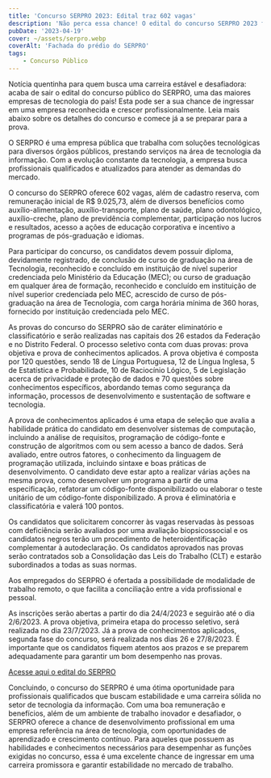 ```yaml
---
title: 'Concurso SERPRO 2023: Edital traz 602 vagas'
description: 'Não perca essa chance! O edital do concurso SERPRO 2023 foi publicado. Confira aqui as informações sobre inscrições e provas.'
pubDate: '2023-04-19'
cover: ~/assets/serpro.webp
coverAlt: 'Fachada do prédio do SERPRO'
tags: 
    - Concurso Público
---
```

Notícia quentinha para quem busca uma carreira estável e desafiadora: acaba de sair o edital do concurso público do SERPRO, uma das maiores empresas de tecnologia do país! Esta pode ser a sua chance de ingressar em uma empresa reconhecida e crescer profissionalmente. Leia mais abaixo sobre os detalhes do concurso e comece já a se preparar para a prova.

O SERPRO é uma empresa pública que trabalha com soluções tecnológicas para diversos órgãos públicos, prestando serviços na área de tecnologia da informação. Com a evolução constante da tecnologia, a empresa busca profissionais qualificados e atualizados para atender as demandas do mercado.

O concurso do SERPRO oferece 602 vagas, além de cadastro reserva, com remuneração inicial de R$ 9.025,73, além de diversos benefícios como auxílio-alimentação, auxílio-transporte, plano de saúde, plano odontológico, auxílio-creche, plano de previdência complementar, participação nos lucros e resultados, acesso a ações de educação corporativa e incentivo a programas de pós-graduação e idiomas.

Para participar do concurso, os candidatos devem possuir diploma, devidamente registrado, de conclusão de curso de graduação na área de Tecnologia, reconhecido e concluído em instituição de nível superior credenciada pelo Ministério da Educação (MEC); ou curso de graduação em qualquer área de formação, reconhecido e concluído em instituição de nível superior credenciada pelo MEC, acrescido de curso de pós-graduação na área de Tecnologia, com carga horária mínima de 360 horas, fornecido por instituição credenciada pelo MEC.

As provas do concurso do SERPRO são de caráter eliminatório e classificatório e serão realizadas nas capitais dos 26 estados da Federação e no Distrito Federal. O processo seletivo conta com duas provas: prova objetiva e prova de conhecimentos aplicados. A prova objetiva é composta por 120 questões, sendo 18 de Língua Portuguesa, 12 de Língua Inglesa, 5 de Estatística e Probabilidade, 10 de Raciocínio Lógico, 5 de Legislação acerca de privacidade e proteção de dados e 70 questões sobre conhecimentos específicos, abordando temas como segurança da informação, processos de desenvolvimento e sustentação de software e tecnologia.

A prova de conhecimentos aplicados é uma etapa de seleção que avalia a habilidade prática do candidato em desenvolver sistemas de computação, incluindo a análise de requisitos, programação de código-fonte e construção de algoritmos com ou sem acesso a banco de dados. Será avaliado, entre outros fatores, o conhecimento da linguagem de programação utilizada, incluindo sintaxe e boas práticas de desenvolvimento. O candidato deve estar apto a realizar várias ações na mesma prova, como desenvolver um programa a partir de uma especificação, refatorar um código-fonte disponibilizado ou elaborar o teste unitário de um código-fonte disponibilizado. A prova é eliminatória e classificatória e valerá 100 pontos.

Os candidatos que solicitarem concorrer às vagas reservadas às pessoas com deficiência serão avaliados por uma avaliação biopsicossocial e os candidatos negros terão um procedimento de heteroidentificação complementar à autodeclaração. Os candidatos aprovados nas provas serão contratados sob a Consolidação das Leis do Trabalho (CLT) e estarão subordinados a todas as suas normas.

Aos empregados do SERPRO é ofertada a possibilidade de modalidade de trabalho remoto, o que facilita a conciliação entre a vida profissional e pessoal.

As inscrições serão abertas a partir do dia 24/4/2023 e seguirão até o dia 2/6/2023. A prova objetiva, primeira etapa do processo seletivo, será realizada no dia 23/7/2023. Já a prova de conhecimentos aplicados, segunda fase do concurso, será realizada nos dias 26 e 27/8/2023. É importante que os candidatos fiquem atentos aos prazos e se preparem adequadamente para garantir um bom desempenho nas provas.

[Acesse aqui o edital do SERPRO](https://josafa.com.br/assets/documents/ED_1_SERPRO_2023_ABERTURA.PDF)

Concluindo, o concurso do SERPRO é uma ótima oportunidade para profissionais qualificados que buscam estabilidade e uma carreira sólida no setor de tecnologia da informação. Com uma boa remuneração e benefícios, além de um ambiente de trabalho inovador e desafiador, o SERPRO oferece a chance de desenvolvimento profissional em uma empresa referência na área de tecnologia, com oportunidades de aprendizado e crescimento contínuo. Para aqueles que possuem as habilidades e conhecimentos necessários para desempenhar as funções exigidas no concurso, essa é uma excelente chance de ingressar em uma carreira promissora e garantir estabilidade no mercado de trabalho.